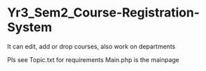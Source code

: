 # Yr3_Sem2_Course-Registration-System
It can edit, add or drop courses, also work on departments

Pls see Topic.txt for requirements
Main.php is the mainpage
